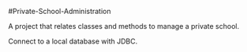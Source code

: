 #Private-School-Administration

A project that relates classes and methods to manage a private school.

Connect to a local database with JDBC.
